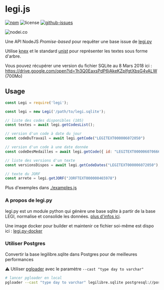 # legi.js


[![npm](https://img.shields.io/npm/v/legi.svg)](https://www.npmjs.com/package/legi)
![license](https://img.shields.io/npm/l/legi.svg)
[![github-issues](https://img.shields.io/github/issues/revolunet/legi.js.svg)](https://github.com/revolunet/legi.js/issues)


![nodei.co](https://nodei.co/npm/legi.png?downloads=true&downloadRank=true&stars=true)


Une API NodeJS *Promise-based* pour requêter une base issue de [legi.py](https://github.com/Legilibre/legi.py)

Utilise [knex](https://github.com/tgriesser/knex/) et le standard [unist](https://github.com/syntax-tree/unist) pour représenter les textes sous forme d'arbre.

Vous pouvez récupérer une version du fichier SQLite au 8 Mars 2018 ici : https://drive.google.com/open?id=1h3Q0EaxsPdP6jAkeKZplfgtXbsG4vALW (700Mo)

## Usage

```js
const Legi = require('legi');

const legi = new Legi('/path/to/legi.sqlite');

// liste des codes disponibles (105)
const textes = await legi.getCodesList();

// version d'un code à date du jour
const codeDuTravail = await legi.getCode("LEGITEXT000006072050")

// version d'un code à une date donnée
const codeDesMedailles = await legi.getCode({ id: "LEGITEXT000006070666", date: "2012-03-05" })

// liste des versions d'un texte
const versionsDispos = await legi.getCodeDates("LEGITEXT000006072050");

// texte du JORF
const arrete = legi.getJORF("JORFTEXT000000465978")

```

Plus d'exemples dans [./examples.js](./examples.js)

### A propos de legi.py

legi.py est un module python qui génère une base sqlite à partir de la base LEGI, normalise et consolide les données. [plus d'infos ici](https://github.com/Legilibre/legi.py).

Une image docker pour builder et maintenir ce fichier soi-même est dispo ici : [legi.py-docker](https://github.com/revolunet/legi.py-docker)

### Utiliser Postgres

Convertir la base legilibre.sqlite dans Postgres pour de meilleures performances

⚠️ Utiliser [pgloader](https://github.com/dimitri/pgloader) avec le paramètre `--cast "type day to varchar"`

```sh
# lancer pgloader en local
pgloader --cast "type day to varchar" legilibre.sqlite postgresql://postgres:test@127.0.0.1:5433/legi
```